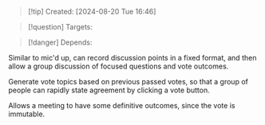 
>[!tip] Created: [2024-08-20 Tue 16:46]

>[!question] Targets: 

>[!danger] Depends: 

Similar to mic'd up, can record discussion points in a fixed format, and then allow a group discussion of focused questions and vote outcomes.

Generate vote topics based on previous passed votes, so that a group of people can rapidly state agreement by clicking a vote button.

Allows a meeting to have some definitive outcomes, since the vote is immutable.